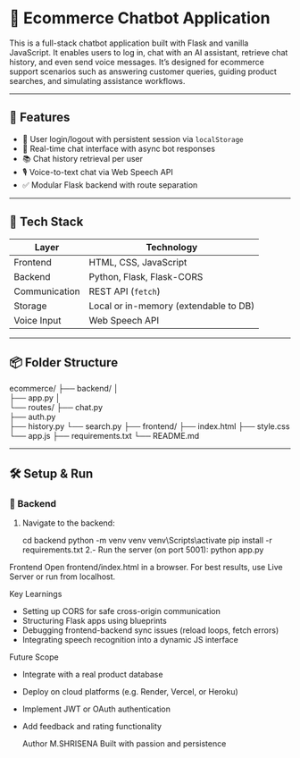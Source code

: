 # 🛒 Ecommerce Chatbot Application

This is a full-stack chatbot application built with Flask and vanilla JavaScript. It enables users to log in, chat with an AI assistant, retrieve chat history, and even send voice messages. It’s designed for ecommerce support scenarios such as answering customer queries, guiding product searches, and simulating assistance workflows.

---

## 🚀 Features

- 🔐 User login/logout with persistent session via `localStorage`
- 💬 Real-time chat interface with async bot responses
- 📚 Chat history retrieval per user
- 🎙️ Voice-to-text chat via Web Speech API
- ✅ Modular Flask backend with route separation

---

## 🧱 Tech Stack

| Layer      | Technology              |
|------------|--------------------------|
| Frontend   | HTML, CSS, JavaScript    |
| Backend    | Python, Flask, Flask-CORS |
| Communication | REST API (`fetch`)   |
| Storage    | Local or in-memory (extendable to DB) |
| Voice Input | Web Speech API         |

---

## 📦 Folder Structure
ecommerce/ ├── backend/ │  
                 ├── app.py │   
                 └── routes/ 
                       ├── chat.py       
                       ├── auth.py       
                       ├── history.py 
                       └── search.py
           ├── frontend/ 
                  ├── index.html 
                  ├── style.css 
                  └── app.js 
           ├── requirements.txt
           └── README.md


---

## 🛠️ Setup & Run

### 🔹 Backend

1. Navigate to the backend:
 
   cd backend
   python -m venv venv
   venv\Scripts\activate
   pip install -r requirements.txt
2.- Run the server (on port 5001):
   python app.py
 
 
Frontend
Open frontend/index.html in a browser. For best results, use Live Server or run from localhost.

Key Learnings
- Setting up CORS for safe cross-origin communication
- Structuring Flask apps using blueprints
- Debugging frontend-backend sync issues (reload loops, fetch errors)
- Integrating speech recognition into a dynamic JS interface

 Future Scope
- Integrate with a real product database
- Deploy on cloud platforms (e.g. Render, Vercel, or Heroku)
- Implement JWT or OAuth authentication
- Add feedback and rating functionality

  Author
M.SHRISENA
Built with passion and persistence 








